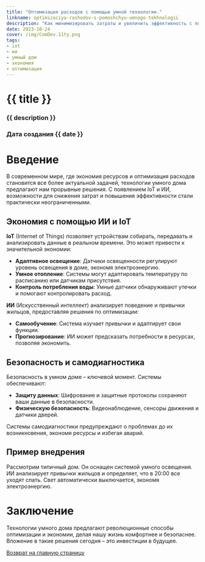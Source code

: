 ```yaml
---
title: "Оптимизация расходов с помощью умной технологии."
linkname: optimizaciya-rashodov-s-pomoshchyu-umnogo-tekhnologii
description: "Как минимизировать затраты и увеличить эффективность с помощью технологий умного дома."
date: 2023-10-24
cover: /img/ComDev.11ty.png
tags:
- iot
- ии
- умный дом
- экономия
- оптимизация
---
```


# {{ title }}
### {{ description }}
### Дата создания {{ date }}

# Введение

В современном мире, где экономия ресурсов и оптимизация расходов становится все более актуальной задачей, технологии умного дома предлагают нам прорывные решения. С появлением IoT и ИИ, возможности для снижения затрат и повышения эффективности стали практически неограниченными.

## Экономия с помощью ИИ и IoT

**IoT** (Internet of Things) позволяет устройствам собирать, передавать и анализировать данные в реальном времени. Это может привести к значительной экономии:

* **Адаптивное освещение**: Датчики освещенности регулируют уровень освещения в доме, экономя электроэнергию.
* **Умное отопление**: Системы могут адаптировать температуру по расписанию или датчикам присутствия.
* **Контроль потребления воды**: Умные датчики обнаруживают утечки и помогают контролировать расход.

**ИИ** (Искусственный интеллект) анализирует поведение и привычки жильцов, предоставляя решения по оптимизации:

* **Самообучение**: Система изучает привычки и адаптирует свои функции.
* **Прогнозирование**: ИИ может предсказать потребности в ресурсах, позволяя экономить.

## Безопасность и самодиагностика

Безопасность в умном доме – ключевой момент. Системы обеспечивают:

* **Защиту данных**: Шифрование и защитные протоколы сохраняют ваши данные в безопасности.
* **Физическую безопасность**: Видеонаблюдение, сенсоры движения и датчики дверей.

Системы самодиагностики предупреждают о проблемах до их возникновения, экономя ресурсы и избегая аварий.

## Пример внедрения

Рассмотрим типичный дом. Он оснащен системой умного освещения. ИИ анализирует привычки жильцов и определяет, что в 20:00 все уходят спать. Свет автоматически выключается, экономя электроэнергию.

# Заключение

Технологии умного дома предлагают революционные способы оптимизации и экономии, делая нашу жизнь комфортнее и безопаснее. Вложение в такие решения сегодня – это инвестиции в будущее.

[Возврат на главную страницу](/)
